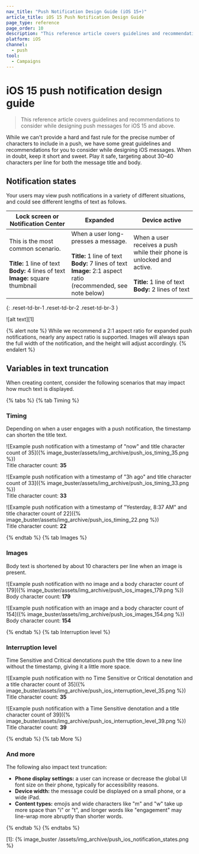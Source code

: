 ```yaml
---
nav_title: "Push Notification Design Guide (iOS 15+)"
article_title: iOS 15 Push Notification Design Guide
page_type: reference
page_order: 10
description: "This reference article covers guidelines and recommendations to consider while designing push messages for iOS 15+."
platform: iOS
channel:
  - push
tool:
  - Campaigns
---
```


# iOS 15 push notification design guide

> This reference article covers guidelines and recommendations to consider while designing push messages for iOS 15 and above.

While we can't provide a hard and fast rule for the precise number of characters to include in a push, we have some great guidelines and recommendations for you to consider while designing iOS messages. When in doubt, keep it short and sweet. Play it safe, targeting about 30–40 characters per line for both the message title and body.

## Notification states

Your users may view push notifications in a variety of different situations, and could see different lengths of text as follows.

<table>
<thead>
  <tr>
    <th>Lock screen or Notification Center</th>
    <th>Expanded</th>
    <th>Device active</th>
  </tr>
</thead>
<tbody>
  <tr>
    <td width="33%">This is the most common scenario.<br><br><b>Title:</b> 1 line of text<br><b>Body:</b> 4 lines of text<br><b>Image:</b> square thumbnail</td>
    <td width="33%">When a user long-presses a message.<br><br><b>Title:</b> 1 line of text<br><b>Body:</b> 7 lines of text<br><b>Image:</b> 2:1 aspect ratio (recommended, see note below)</td>
    <td width="33%">When a user receives a push while their phone is unlocked and active.<br><br><b>Title:</b> 1 line of text<br><b>Body:</b> 2 lines of text</td>
  </tr>
</tbody>
</table>
{: .reset-td-br-1 .reset-td-br-2 .reset-td-br-3 }

![alt text][1]

{% alert note %}
While we recommend a 2:1 aspect ratio for expanded push notifications, nearly any aspect ratio is supported. Images will always span the full width of the notification, and the height will adjust accordingly.
{% endalert %}

## Variables in text truncation

When creating content, consider the following scenarios that may impact how much text is displayed.

{% tabs %}
{% tab Timing %}

### Timing

Depending on when a user engages with a push notification, the timestamp can shorten the title text.

![Example push notification with a timestamp of "now" and title character count of 35]({% image_buster/assets/img_archive/push_ios_timing_35.png %})
<br>Title character count: **35**

![Example push notification with a timestamp of "3h ago" and title character count of 33]({% image_buster/assets/img_archive/push_ios_timing_33.png %})
<br>Title character count: **33**

![Example push notification with a timestamp of "Yesterday, 8:37 AM" and title character count of 22]({% image_buster/assets/img_archive/push_ios_timing_22.png %})
<br>Title character count: **22**

{% endtab %}
{% tab Images %}

### Images

Body text is shortened by about 10 characters per line when an image is present.

![Example push notification with no image and a body character count of 179]({% image_buster/assets/img_archive/push_ios_images_179.png %})
<br>Body character count: **179**

![Example push notification with an image and a body character count of 154]({% image_buster/assets/img_archive/push_ios_images_154.png %})
<br>Body character count: **154**

{% endtab %}
{% tab Interruption level %}

### Interruption level

Time Sensitive and Critical denotations push the title down to a new line without the timestamp, giving it a little more space.

![Example push notification with no Time Sensitive or Critical denotation and a title character count of 35]({% image_buster/assets/img_archive/push_ios_interruption_level_35.png %})
<br>Title character count: **35**

![Example push notification with a Time Sensitive denotation and a title character count of 39]({% image_buster/assets/img_archive/push_ios_interruption_level_39.png %})
<br>Title character count: **39**

{% endtab %}
{% tab More %}

### And more

The following also impact text truncation:

- **Phone display settings:** a user can increase or decrease the global UI font size on their phone, typically for accessibility reasons.
- **Device width:** the message could be displayed on a small phone, or a wide iPad.
- **Content types:** emojis and wide characters like "m" and "w" take up more space than "i" or "t", and longer words like "engagement" may line-wrap more abruptly than shorter words.

{% endtab %}
{% endtabs %}

[1]: {% image_buster /assets/img_archive/push_ios_notification_states.png %}